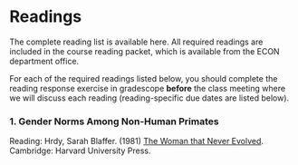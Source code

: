 # Readings

The complete reading list is available here.  All required readings are included 
in the course reading packet, which is available from the ECON department office.

For each of the required readings listed below, you should 
complete the reading response exercise in gradescope **before** the class meeting 
where we will discuss each reading (reading-specific due dates are listed below).

### 1. Gender Norms Among Non-Human Primates

Reading:  Hrdy, Sarah Blaffer.  (1981)  [The Woman that Never Evolved](https://ebookcentral.proquest.com/lib/willm/detail.action?docID=3300544).  Cambridge:  Harvard University Press.  

